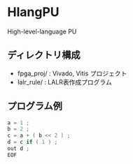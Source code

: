 # HlangPU

High-level-language PU

## ディレクトリ構成

- fpga_proj/ : Vivado, Vitis プロジェクト
- lalr_rule/ : LALR表作成プログラム

## プログラム例

```c
a = 1 ;
b = 2 ;
c = a + ( b << 2 ) ;
d = c if ( 1 ) ;
out d ;
EOF
```
